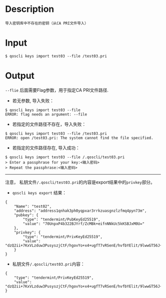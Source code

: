 # Description
```
导入密钥库中不存在的密钥（从CA PRI文件导入）
```
# Input
```
$ qoscli keys import test03 --file /test03.pri
```
# Output
`--flie` 后面需要Flag参数，用于指定CA PRI文件路径.
- 若无参数, 导入失败：
```
$ qoscli keys import test03 --file
ERROR: flag needs an argument: --file
```
- 若指定的文件路径不存在，导入失败：
``` 
$ qoscli keys import test03 --file /test03.pri
ERROR: open /test03.pri: The system cannot find the file specified.
```
- 若指定的文件路径存在, 导入成功：
```
$ qoscli keys import test03 --file /.qoscli/test03.pri
> Enter a passphrase for your key:<输入密码>
> Repeat the passphrase:<输入密码>

```
-----
注意， 私钥文件`/.qoscli/test03.pri`的内容是export结果中的`privkey`部分。
- `qoscli keys export` 结果： 
``` 
{
    "Name": "test02", 
    "address": "address1qnhak3ph0yqpxar3rrkzuasgnzlzfmq4pyn73m", 
    "pubkey": {
        "type": "tendermint/PubKeyEd25519", 
        "value": "70UnpxP4b322BJYrf/ZcMBk+eifnNNkUc5kKSBJxM0U="
    }, 
    "privkey": {
        "type": "tendermint/PrivKeyEd25519", 
        "value": "dzQ2ii+7KxVLzduw3PusyszjCtF/hgovYo+x4+ugfT7vRSenE/hvfbYElit/9lwwGT56J+c02RRzmQpIEnEzRQ=="
    }
}
```
- 私钥文件`/.qoscli/test03.pri`内容：
``` 
{
    "type": "tendermint/PrivKeyEd25519", 
    "value": "dzQ2ii+7KxVLzduw3PusyszjCtF/hgovYo+x4+ugfT7vRSenE/hvfbYElit/9lwwGT56J+c02RRzmQpIEnEzRQ=="
}
```
